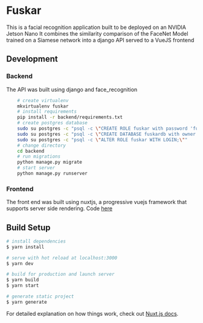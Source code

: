 # Fuskar

This is a facial recognition application built to be deployed on an NVIDIA Jetson Nano
It combines the similarity comparison of the FaceNet Model trained on a Siamese network into a django API served to a VueJS frontend

## Development

### Backend

The API was built using django and face_recognition

```bash
    # create virtualenv
    mkvirtualenv fuskar
    # install requirements
    pip install -r backend/requirements.txt
    # create postgres database
    sudo su postgres -c "psql -c \"CREATE ROLE fuskar with password 'fuskar';\""
    sudo su postgres -c "psql -c \"CREATE DATABASE fuskardb with owner fuskar;\""
    sudo su postgres -c "psql -c \"ALTER ROLE fuskar WITH LOGIN;\""
    # change directory
    cd backend
    # run migrations
    python manage.py migrate
    # start server
    python manage.py runserver
```

### Frontend

The front end was built using nuxtjs, a progressive vuejs framework that supports server side rendering. Code [here](https://github.com/abdulqudus001/student-attendance)

## Build Setup

``` bash
# install dependencies
$ yarn install

# serve with hot reload at localhost:3000
$ yarn dev

# build for production and launch server
$ yarn build
$ yarn start

# generate static project
$ yarn generate
```

For detailed explanation on how things work, check out [Nuxt.js docs](https://nuxtjs.org).
